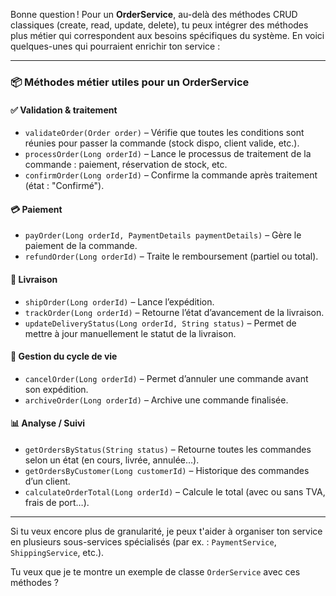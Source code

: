 Bonne question ! Pour un **OrderService**, au-delà des méthodes CRUD classiques (create, read, update, delete), tu peux intégrer des méthodes plus métier qui correspondent aux besoins spécifiques du système. En voici quelques-unes qui pourraient enrichir ton service :

---

### 📦 Méthodes métier utiles pour un OrderService

#### ✅ Validation & traitement
- `validateOrder(Order order)` – Vérifie que toutes les conditions sont réunies pour passer la commande (stock dispo, client valide, etc.).
- `processOrder(Long orderId)` – Lance le processus de traitement de la commande : paiement, réservation de stock, etc.
- `confirmOrder(Long orderId)` – Confirme la commande après traitement (état : "Confirmé").

#### 💳 Paiement
- `payOrder(Long orderId, PaymentDetails paymentDetails)` – Gère le paiement de la commande.
- `refundOrder(Long orderId)` – Traite le remboursement (partiel ou total).

#### 🚚 Livraison
- `shipOrder(Long orderId)` – Lance l’expédition.
- `trackOrder(Long orderId)` – Retourne l’état d’avancement de la livraison.
- `updateDeliveryStatus(Long orderId, String status)` – Permet de mettre à jour manuellement le statut de la livraison.

#### 🔄 Gestion du cycle de vie
- `cancelOrder(Long orderId)` – Permet d’annuler une commande avant son expédition.
- `archiveOrder(Long orderId)` – Archive une commande finalisée.

#### 📊 Analyse / Suivi
- `getOrdersByStatus(String status)` – Retourne toutes les commandes selon un état (en cours, livrée, annulée…).
- `getOrdersByCustomer(Long customerId)` – Historique des commandes d’un client.
- `calculateOrderTotal(Long orderId)` – Calcule le total (avec ou sans TVA, frais de port…).

---

Si tu veux encore plus de granularité, je peux t'aider à organiser ton service en plusieurs sous-services spécialisés (par ex. : `PaymentService`, `ShippingService`, etc.).

Tu veux que je te montre un exemple de classe `OrderService` avec ces méthodes ?